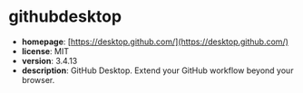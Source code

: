 # githubdesktop

- **homepage**: [https://desktop.github.com/](https://desktop.github.com/)
- **license**: MIT
- **version**: 3.4.13
- **description**: GitHub Desktop. Extend your GitHub workflow beyond your browser.

